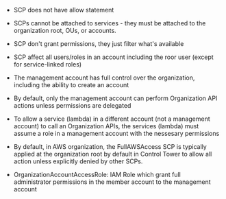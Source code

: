 - SCP does not have allow statement
- SCPs cannot be attached to services - they must be attached to the organization root, OUs, or accounts.
- SCP don't grant permissions, they just filter what's available
- SCP affect all users/roles in an account including the roor user (except for service-linked roles)



- The management account has full control over the organization, including the ability to create an account
- By default, only the management account can perform Organization API actions unless permissions are delegated
- To allow a service (lambda) in a different account (not a management account) to call an Organization APIs, the services (lambda) must assume a role in a management account with the nessesary permissions

- By default, in AWS organization, the FullAWSAccess SCP is typically applied at the organization root by default in Control Tower to allow all action unless explicitly denied by other SCPs.

- OrganizationAccountAccessRole: IAM Role which grant full administrator permissions in the member account to the management account